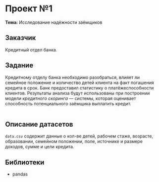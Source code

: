 # Проект №1
**Тема:** Исследование надёжности заёмщиков

## Заказчик
Кредитный отдел банка.

## Задание 
Кредитному отделу банка необходимо разобраться, влияет ли семейное положение и количество детей клиента на факт погашения кредита в срок. Банк предоставил статистику о платёжеспособности клиентов. Результаты анализа будут использованы при построении модели *кредитного скоринга* — системы, которая оценивает способность потенциального заёмщика выплатить кредит.<br><br>

## Описание датасетов 
`data.csv` содержит данные о кол-ве детей, рабочем стаже, возрасте, образовании, семейном положении, поле, источнике и размере доходов, сумме и цели кредита.

## Библиотеки
- pandas


